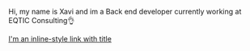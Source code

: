 Hi, my name is Xavi and im a Back end developer currently working at EQTIC Consulting👌

[I'm an inline-style link with title](https://www.linkedin.com/in/xavi-garcia-rizos-158804275/ "LinkedIn")
